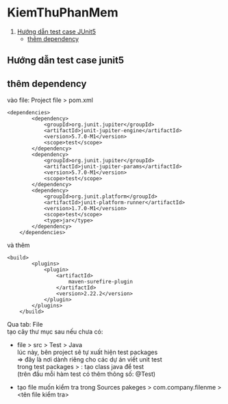 # KiemThuPhanMem
1. [Hướng dẫn test case JUnit5](#hướng-dẫn-test-case-junit5)
   - [thêm dependency](#thêm-dependency)


## Hướng dẫn test case junit5
## thêm dependency
vào file: Project file > pom.xml
```
<dependencies>
        <dependency>
            <groupId>org.junit.jupiter</groupId>
            <artifactId>junit-jupiter-engine</artifactId>
            <version>5.7.0-M1</version>
            <scope>test</scope>
        </dependency>
        <dependency>
            <groupId>org.junit.jupiter</groupId>
            <artifactId>junit-jupiter-params</artifactId>
            <version>5.7.0-M1</version>
            <scope>test</scope>
        </dependency>
        <dependency>
            <groupId>org.junit.platform</groupId>
            <artifactId>junit-platform-runner</artifactId>
            <version>1.7.0-M1</version>
            <scope>test</scope>
            <type>jar</type>
        </dependency>
    </dependencies>
```
và thêm
```
<build>
        <plugins>
            <plugin>
                <artifactId>
                    maven-surefire-plugin
                </artifactId>
                <version>2.22.2</version>
            </plugin>
        </plugins>
    </build>
```
Qua tab: File  
tạo cây thư mục sau nếu chưa có:   
- file > src > Test > Java  
lúc này, bên project sẽ tự xuất hiện test packages  
=> đây là nơi dành riêng cho các dự án viết unit test  
trong test packages > <default package>: tạo class java để test  
(trên đầu mỗi hàm test có thêm thông số: @Test)  

- tạo file muốn kiểm tra trong Sources pakeges > com.company.filenme > <tên file kiểm tra>


